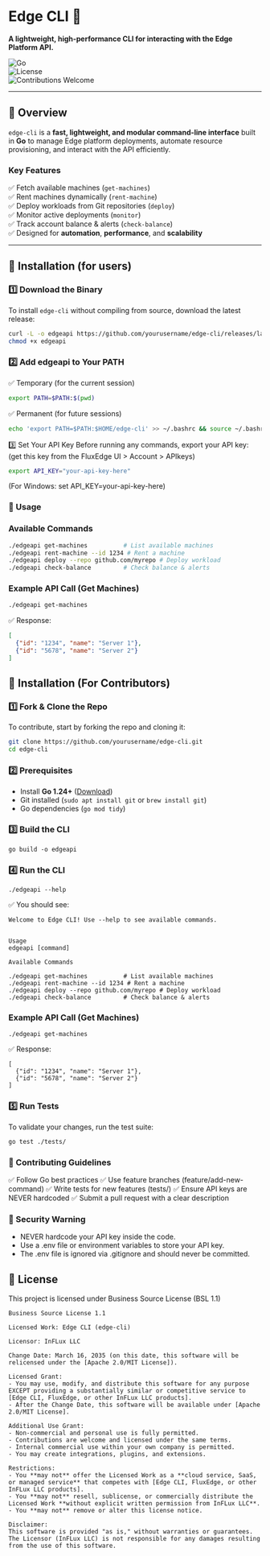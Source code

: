 # Edge CLI 🚀  
**A lightweight, high-performance CLI for interacting with the Edge Platform API.**  

![Go](https://img.shields.io/badge/Go-1.21-blue.svg)  
![License](https://img.shields.io/badge/license-MIT-green)  
![Contributions Welcome](https://img.shields.io/badge/contributions-welcome-orange.svg)  

---

## 📌 Overview  
`edge-cli` is a **fast, lightweight, and modular command-line interface** built in **Go** to manage Edge platform deployments, automate resource provisioning, and interact with the API efficiently.  

### Key Features  
✅ Fetch available machines (`get-machines`)  
✅ Rent machines dynamically (`rent-machine`)  
✅ Deploy workloads from Git repositories (`deploy`)  
✅ Monitor active deployments (`monitor`)  
✅ Track account balance & alerts (`check-balance`)  
✅ Designed for **automation**, **performance**, and **scalability**  

---

## 📌 Installation (for users)
### **1️⃣ Download the Binary**
To install `edge-cli` without compiling from source, download the latest release:

```bash
curl -L -o edgeapi https://github.com/yourusername/edge-cli/releases/latest/download/edgeapi
chmod +x edgeapi
```

### 2️⃣ Add edgeapi to Your PATH
✅ Temporary (for the current session)
```bash
export PATH=$PATH:$(pwd)
```
✅ Permanent (for future sessions)
```bash
echo 'export PATH=$PATH:$HOME/edge-cli' >> ~/.bashrc && source ~/.bashrc
```
3️⃣ Set Your API Key
Before running any commands, export your API key: (get this key from the FluxEdge UI > Account > APIkeys)
```bash
export API_KEY="your-api-key-here"
```
(For Windows: set API_KEY=your-api-key-here)

### 📌 Usage

### Available Commands
```bash
./edgeapi get-machines          # List available machines
./edgeapi rent-machine --id 1234 # Rent a machine
./edgeapi deploy --repo github.com/myrepo # Deploy workload
./edgeapi check-balance         # Check balance & alerts
```

### Example API Call (Get Machines)
```bash
./edgeapi get-machines
```
✅ Response:
```json
[
  {"id": "1234", "name": "Server 1"},
  {"id": "5678", "name": "Server 2"}
]
```


## 📌 Installation (For Contributors)

### 1️⃣ Fork & Clone the Repo
To contribute, start by forking the repo and cloning it:
```bash
git clone https://github.com/yourusername/edge-cli.git
cd edge-cli
```

### 2️⃣ Prerequisites  
- Install **Go 1.24+** ([Download](https://go.dev/dl/))  
- Git installed (`sudo apt install git` or `brew install git`)  
- Go dependencies (`go mod tidy`)

### 3️⃣ Build the CLI
```
go build -o edgeapi
```

### 4️⃣ Run the CLI
```
./edgeapi --help
```
✅ You should see:
```
Welcome to Edge CLI! Use --help to see available commands.


Usage
edgeapi [command]

Available Commands

./edgeapi get-machines          # List available machines
./edgeapi rent-machine --id 1234 # Rent a machine
./edgeapi deploy --repo github.com/myrepo # Deploy workload
./edgeapi check-balance         # Check balance & alerts
```

### Example API Call (Get Machines)
```
./edgeapi get-machines
```

✅ Response:
```
[
  {"id": "1234", "name": "Server 1"},
  {"id": "5678", "name": "Server 2"}
]
```
### 5️⃣ Run Tests
To validate your changes, run the test suite:
```bash
go test ./tests/
```


### 📌 Contributing Guidelines
✅ Follow Go best practices
✅ Use feature branches (feature/add-new-command)
✅ Write tests for new features (tests/)
✅ Ensure API keys are NEVER hardcoded
✅ Submit a pull request with a clear description

### 📌 Security Warning
- NEVER hardcode your API key inside the code.
- Use a .env file or environment variables to store your API key.
- The .env file is ignored via .gitignore and should never be committed.


## 📌 License

This project is licensed under Business Source License (BSL 1.1)

```
Business Source License 1.1

Licensed Work: Edge CLI (edge-cli)

Licensor: InFLux LLC

Change Date: March 16, 2035 (on this date, this software will be relicensed under the [Apache 2.0/MIT License]).

Licensed Grant:
- You may use, modify, and distribute this software for any purpose EXCEPT providing a substantially similar or competitive service to [Edge CLI, FluxEdge, or other InFLux LLC products].
- After the Change Date, this software will be available under [Apache 2.0/MIT License].

Additional Use Grant:
- Non-commercial and personal use is fully permitted.
- Contributions are welcome and licensed under the same terms.
- Internal commercial use within your own company is permitted.
- You may create integrations, plugins, and extensions.

Restrictions:
- You **may not** offer the Licensed Work as a **cloud service, SaaS, or managed service** that competes with [Edge CLI, FluxEdge, or other InFLux LLC products].
- You **may not** resell, sublicense, or commercially distribute the Licensed Work **without explicit written permission from InFLux LLC**.
- You **may not** remove or alter this license notice.

Disclaimer:
This software is provided "as is," without warranties or guarantees. The Licensor (InFLux LLC) is not responsible for any damages resulting from the use of this software.
```